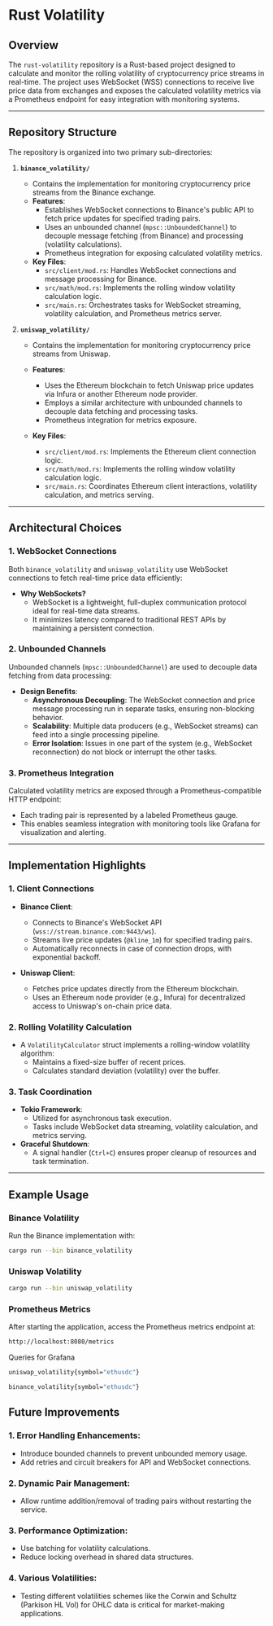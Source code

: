 # Rust Volatility

## Overview

The `rust-volatility` repository is a Rust-based project designed to calculate and monitor the rolling volatility of cryptocurrency price streams in real-time. The project uses WebSocket (WSS) connections to receive live price data from exchanges and exposes the calculated volatility metrics via a Prometheus endpoint for easy integration with monitoring systems.

---

## Repository Structure

The repository is organized into two primary sub-directories:

1. **`binance_volatility/`**
   - Contains the implementation for monitoring cryptocurrency price streams from the Binance exchange.
   - **Features**:
     - Establishes WebSocket connections to Binance's public API to fetch price updates for specified trading pairs.
     - Uses an unbounded channel (`mpsc::UnboundedChannel`) to decouple message fetching (from Binance) and processing (volatility calculations).
     - Prometheus integration for exposing calculated volatility metrics.
   - **Key Files**:
     - `src/client/mod.rs`: Handles WebSocket connections and message processing for Binance.
     - `src/math/mod.rs`: Implements the rolling window volatility calculation logic.
     - `src/main.rs`: Orchestrates tasks for WebSocket streaming, volatility calculation, and Prometheus metrics server.
 

2. **`uniswap_volatility/`**
   - Contains the implementation for monitoring cryptocurrency price streams from Uniswap.
   - **Features**:
     - Uses the Ethereum blockchain to fetch Uniswap price updates via Infura or another Ethereum node provider.
     - Employs a similar architecture with unbounded channels to decouple data fetching and processing tasks.
     - Prometheus integration for metrics exposure.

   - **Key Files**:
     - `src/client/mod.rs`: Implements the Ethereum client connection logic.
     - `src/math/mod.rs`: Implements the rolling window volatility calculation logic.
     - `src/main.rs`: Coordinates Ethereum client interactions, volatility calculation, and metrics serving.

---

## Architectural Choices

### 1. WebSocket Connections
Both `binance_volatility` and `uniswap_volatility` use WebSocket connections to fetch real-time price data efficiently:
- **Why WebSockets?**
  - WebSocket is a lightweight, full-duplex communication protocol ideal for real-time data streams.
  - It minimizes latency compared to traditional REST APIs by maintaining a persistent connection.

### 2. Unbounded Channels
Unbounded channels (`mpsc::UnboundedChannel`) are used to decouple data fetching from data processing:
- **Design Benefits**:
  - **Asynchronous Decoupling**: The WebSocket connection and price message processing run in separate tasks, ensuring non-blocking behavior.
  - **Scalability**: Multiple data producers (e.g., WebSocket streams) can feed into a single processing pipeline.
  - **Error Isolation**: Issues in one part of the system (e.g., WebSocket reconnection) do not block or interrupt the other tasks.

### 3. Prometheus Integration
Calculated volatility metrics are exposed through a Prometheus-compatible HTTP endpoint:
- Each trading pair is represented by a labeled Prometheus gauge.
- This enables seamless integration with monitoring tools like Grafana for visualization and alerting.

---

## Implementation Highlights

### 1. Client Connections
- **Binance Client**:
  - Connects to Binance's WebSocket API (`wss://stream.binance.com:9443/ws`).
  - Streams live price updates (`@kline_1m`) for specified trading pairs.
  - Automatically reconnects in case of connection drops, with exponential backoff.

- **Uniswap Client**:
  - Fetches price updates directly from the Ethereum blockchain.
  - Uses an Ethereum node provider (e.g., Infura) for decentralized access to Uniswap's on-chain price data.

### 2. Rolling Volatility Calculation
- A `VolatilityCalculator` struct implements a rolling-window volatility algorithm:
  - Maintains a fixed-size buffer of recent prices.
  - Calculates standard deviation (volatility) over the buffer.

### 3. Task Coordination
- **Tokio Framework**:
  - Utilized for asynchronous task execution.
  - Tasks include WebSocket data streaming, volatility calculation, and metrics serving.
- **Graceful Shutdown**:
  - A signal handler (`Ctrl+C`) ensures proper cleanup of resources and task termination.

---

## Example Usage

### Binance Volatility
Run the Binance implementation with:
```bash
cargo run --bin binance_volatility
```

### Uniswap Volatility
```bash
cargo run --bin uniswap_volatility
```

### Prometheus Metrics

After starting the application, access the Prometheus metrics endpoint at:
```bash
http://localhost:8080/metrics
```

Queries for Grafana
```bash
uniswap_volatility{symbol="ethusdc"}
```
```bash
binance_volatility{symbol="ethusdc"}
```

## Future Improvements
### 1.	Error Handling Enhancements:
- Introduce bounded channels to prevent unbounded memory usage.
- Add retries and circuit breakers for API and WebSocket connections.

### 2. Dynamic Pair Management:
- Allow runtime addition/removal of trading pairs without restarting the service.

### 3. Performance Optimization:
- Use batching for volatility calculations.
- Reduce locking overhead in shared data structures.

### 4. Various Volatilities:
- Testing different volatilities schemes like the Corwin and Schultz (Parkison HL Vol) for OHLC data is critical for market-making applications.
